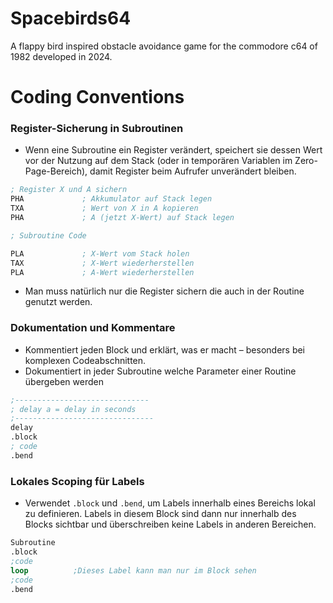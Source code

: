# Spacebirds64
A flappy bird inspired obstacle avoidance game for the commodore c64 of 1982 developed in 2024.



# Coding Conventions

### Register-Sicherung in Subroutinen

- Wenn eine Subroutine ein Register verändert, speichert sie dessen Wert vor der Nutzung auf dem Stack (oder in temporären Variablen im Zero-Page-Bereich), damit Register beim Aufrufer unverändert bleiben.

```nasm
; Register X und A sichern
PHA             ; Akkumulator auf Stack legen
TXA             ; Wert von X in A kopieren
PHA             ; A (jetzt X-Wert) auf Stack legen

; Subroutine Code

PLA             ; X-Wert vom Stack holen
TAX             ; X-Wert wiederherstellen
PLA             ; A-Wert wiederherstellen
```

- Man muss natürlich nur die Register sichern die auch in der Routine genutzt werden.

### Dokumentation und Kommentare

- Kommentiert jeden Block und erklärt, was er macht – besonders bei komplexen Codeabschnitten.
- Dokumentiert in jeder Subroutine welche Parameter einer Routine übergeben werden

```nasm
;------------------------------
; delay a = delay in seconds
;-------------------------------
delay
.block
; code 
.bend
```

### Lokales Scoping für Labels

- Verwendet `.block` und `.bend`, um Labels innerhalb eines Bereichs lokal zu definieren. Labels in diesem Block sind dann nur innerhalb des Blocks sichtbar und überschreiben keine Labels in anderen Bereichen.

```nasm
Subroutine
.block
;code
loop          ;Dieses Label kann man nur im Block sehen
;code
.bend
```
